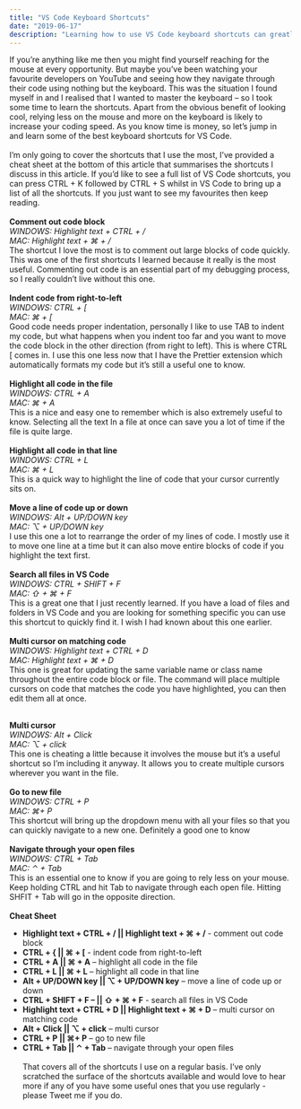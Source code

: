 ```yaml
---
title: "VS Code Keyboard Shortcuts"
date: "2019-06-17"
description: "Learning how to use VS Code keyboard shortcuts can greatly improve the speed of your code."
---
```


If you’re anything like me then you might find yourself reaching for the mouse at every opportunity. But maybe you’ve been watching your favourite developers on YouTube and seeing how they navigate through their code using nothing but the keyboard. This was the situation I found myself in and I realised that I wanted to master the keyboard – so I took some time to learn the shortcuts. Apart from the obvious benefit of looking cool, relying less on the mouse and more on the keyboard is likely to increase your coding speed. As you know time is money, so let’s jump in and learn some of the best keyboard shortcuts for VS Code. 
<br><br>
I’m only going to cover the shortcuts that I use the most, I’ve provided a cheat sheet at the bottom of this article that summarises the shortcuts I discuss in this article. If you’d like to see a full list of VS Code shortcuts, you can press CTRL + K followed by CTRL + S whilst in VS Code to bring up a list of all the shortcuts. If you just want to see my favourites then keep reading. 
<br><br>
**Comment out code block**  
*WINDOWS: Highlight text + CTRL + /*   
*MAC: Highlight text + ⌘ + /*   
The shortcut I love the most is to comment out large blocks of code quickly. This was one of the first shortcuts I learned because it really is the most useful. Commenting out code is an essential part of my debugging process, so I really couldn’t live without this one.
<br><br>
**Indent code from right-to-left**  
*WINDOWS: CTRL + [*  
*MAC: ⌘ + [*  
Good code needs proper indentation, personally I like to use TAB to indent my code, but what happens when you indent too far and you want to move the code block in the other direction (from right to left). This is where CTRL [ comes in. I use this one less now that I have the Prettier extension which automatically formats my code but it’s still a useful one to know. 
<br><br>
**Highlight all code in the file**  
*WINDOWS: CTRL + A*  
*MAC: ⌘ + A*     
This is a nice and easy one to remember which is also extremely useful to know. Selecting all the text
In a file at once can save you a lot of time if the file is quite large. 
<br><br>
**Highlight all code in that line**  
*WINDOWS: CTRL + L*  
*MAC: ⌘ + L*     
This is a quick way to highlight the line of code that your cursor currently sits on.
<br><br>
**Move a line of code up or down**  
*WINDOWS: Alt + UP/DOWN key*  
*MAC: ⌥ + UP/DOWN key*     
I use this one a lot to rearrange the order of my lines of code. I mostly use it to move one line at a time but it can also move entire blocks of code if you highlight the text first. 
<br><br>
**Search all files in VS Code**  
*WINDOWS: CTRL + SHIFT + F*  
*MAC: ⇧ + ⌘ + F*     
This is a great one that I just recently learned. If you have a load of files and folders in VS Code and you are looking for something specific you can use this shortcut to quickly find it. I wish I had known about this one earlier. 
<br><br>
**Multi cursor on matching code**   
*WINDOWS: Highlight text + CTRL + D*  
*MAC: Highlight text + ⌘ + D*   
This one is great for updating the same variable name or class name throughout the entire code block or file. The command will place multiple cursors on code that matches the code you have highlighted, you can then edit them all at once. 
<br><br>

**Multi cursor**  
*WINDOWS: Alt + Click*  
*MAC: ⌥ + click*      
This one is cheating a little because it involves the mouse but it’s a useful shortcut so I’m including it anyway. It allows you to create multiple cursors wherever you want in the file. 
<br><br>
**Go to new file**   
*WINDOWS: CTRL + P*  
*MAC: ⌘+ P*  
This shortcut will bring up the dropdown menu with all your files so that you can quickly navigate to a new one. Definitely a good one to know
<br><br>
**Navigate through your open files**  
*WINDOWS: CTRL + Tab*  
*MAC: ⌃ + Tab*   
This is an essential one to know if you are going to rely less on your mouse. Keep holding CTRL and hit Tab to navigate through each open file. Hitting SHFIT + Tab will go in the opposite direction. 
<br><br>
**Cheat Sheet**  
- **Highlight text + CTRL + / || Highlight text + ⌘ + /**  - comment out code block
- **CTRL + { || ⌘ + [** - indent code from right-to-left
- **CTRL + A || ⌘ + A** – highlight all code in the file
- **CTRL + L || ⌘ + L**  – highlight all code in that line
- **Alt + UP/DOWN key || ⌥ + UP/DOWN key** – move a line of code up or down
- **CTRL + SHIFT + F – || ⇧ + ⌘ + F** - search all files in VS Code
- **Highlight text + CTRL + D || Highlight text + ⌘ + D** – multi cursor on matching code
- **Alt + Click || ⌥ + click** – multi cursor 
- **CTRL + P || ⌘+ P** – go to new file
- **CTRL + Tab || ⌃ + Tab** – navigate through your open files
<br><br>
That covers all of the shortcuts I use on a regular basis. I’ve only scratched the surface of the shortcuts available and would love to hear more if any of you have some useful ones that you use regularly - please Tweet me if you do.
